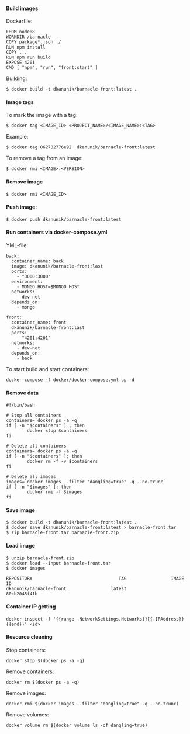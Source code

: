#### Build images

Dockerfile:
```
FROM node:8
WORKDIR /barnacle
COPY package*.json ./
RUN npm install
COPY . .
RUN npm run build
EXPOSE 4201
CMD [ "npm", "run", "front:start" ]
```

Building:
```
$ docker build -t dkanunik/barnacle-front:latest .
```

#### Image tags
To mark the image with a tag:
```
$ docker tag <IMAGE_ID> <PROJECT_NAME>/<IMAGE_NAME>:<TAG>
```
Example:
```
$ docker tag 062702776e92  dkanunik/barnacle-front:latest
```
To remove a tag from an image:
```
$ docker rmi <IMAGE>:<VERSION>
```

#### Remove image
```
$ docker rmi <IMAGE_ID>
```

#### Push image:
```
$ docker push dkanunik/barnacle-front:latest
```

#### Run containers via docker-compose.yml

YML-file:
```
back:
  container_name: back
  image: dkanunik/barnacle-front:last
  ports:
    - "3000:3000"
  environment:
    - MONGO_HOST=$MONGO_HOST
  networks:
    - dev-net
  depends_on:
    - mongo

front:
  container_name: front
  dkanunik/barnacle-front:last
  ports:
    - "4201:4201"
  networks:
    - dev-net
  depends_on:
    - back
```
To start build and start containers:
```
docker-compose -f docker/docker-compose.yml up -d
```

#### Remove data
```
#!/bin/bash

# Stop all containers
containers=`docker ps -a -q`
if [ -n "$containers" ] ; then
        docker stop $containers
fi

# Delete all containers
containers=`docker ps -a -q`
if [ -n "$containers" ]; then
        docker rm -f -v $containers
fi

# Delete all images
images=`docker images --filter "dangling=true" -q --no-trunc`
if [ -n "$images" ]; then
        docker rmi -f $images
fi
```


#### Save image
```
$ docker build -t dkanunik/barnacle-front:latest .
$ docker save dkanunik/barnacle-front:latest > barnacle-front.tar
$ zip barnacle-front.tar barnacle-front.zip
```

#### Load image
```
$ unzip barnacle-front.zip
$ docker load --input barnacle-front.tar
$ docker images

REPOSITORY                                 TAG                 IMAGE ID          
dkanunik/barnacle-front                 latest              80cb2045f41b         
```

#### Container IP getting
```
docker inspect -f '{{range .NetworkSettings.Networks}}{{.IPAddress}}{{end}}' <id>
```

#### Resource cleaning
Stop containers:
```
docker stop $(docker ps -a -q)
```
Remove containers:
```
docker rm $(docker ps -a -q)
```
Remove images:
```
docker rmi $(docker images --filter "dangling=true" -q --no-trunc)
```
Remove volumes:
```
docker volume rm $(docker volume ls -qf dangling=true)
```
